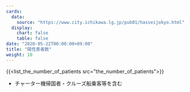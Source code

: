 ```yaml
---
cards:
  data:
    source: "https://www.city.ichikawa.lg.jp/pub01/hasseijokyo.html"
  display:
    chart: false
    table: false
date: "2020-05-22T00:00:00+09:00"
title: "陽性患者数"
weight: 10
---
```


{{<list_the_number_of_patients src="the_number_of_patients">}}

- チャーター機帰国者・クルーズ船乗客等を含む
